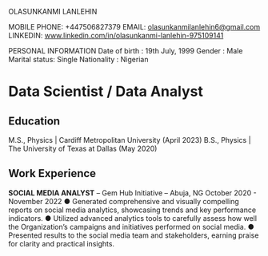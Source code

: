 OLASUNKANMI LANLEHIN

MOBILE PHONE: +447506827379	EMAIL: olasunkanmilanlehin6@gmail.com   
LINKEDIN: www.linkedin.com/in/olasunkanmi-lanlehin-975109141 

PERSONAL INFORMATION
Date of birth   :	19th July, 1999
Gender            :	Male
Marital status:	Single
Nationality     :	Nigerian


# Data Scientist / Data Analyst

## Education

  M.S., Physics | Cardiff Metropolitan University (April 2023)
  B.S., Physics | The University of Texas at Dallas (May 2020)

## Work Experience

 **SOCIAL MEDIA ANALYST** – Gem Hub Initiative – Abuja, NG	October 2020 - November 2022
●	Generated comprehensive and visually compelling reports on social media analytics, showcasing trends and key performance indicators.
●	Utilized advanced analytics tools to carefully assess how well the Organization’s campaigns and initiatives performed on social media.
●	Presented results to the social media team and stakeholders, earning praise for clarity and practical insights.

